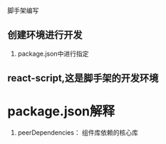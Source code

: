 脚手架编写
## 创建环境进行开发
1. package.json中进行指定
## react-script,这是脚手架的开发环境
# package.json解释
1. peerDependencies：
组件库依赖的核心库
